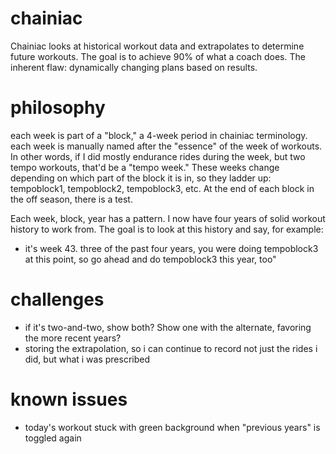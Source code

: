 chainiac
=====
Chainiac looks at historical workout data and extrapolates to determine future workouts. The goal is to achieve 90% of what a coach does. The inherent flaw: dynamically changing plans based on results.

philosophy
=====
each week is part of a "block," a 4-week period in chainiac terminology. each week is manually named after the "essence" of the week of workouts. In other words, if I did mostly endurance rides during the week, but two tempo workouts, that'd be a "tempo week." These weeks change depending on which part of the block it is in, so they ladder up: tempoblock1, tempoblock2, tempoblock3, etc. At the end of each block in the off season, there is a test.

Each week, block, year has a pattern. I now have four years of solid workout history to work from. The goal is to look at this history and say, for example:
- it's week 43. three of the past four years, you were doing tempoblock3 at this point, so go ahead and do tempoblock3 this year, too"

challenges
=====
- if it's two-and-two, show both? Show one with the alternate, favoring the more recent years?
- storing the extrapolation, so i can continue to record not just the rides i did, but what i was prescribed

known issues
=====
- today's workout stuck with green background when "previous years" is toggled again